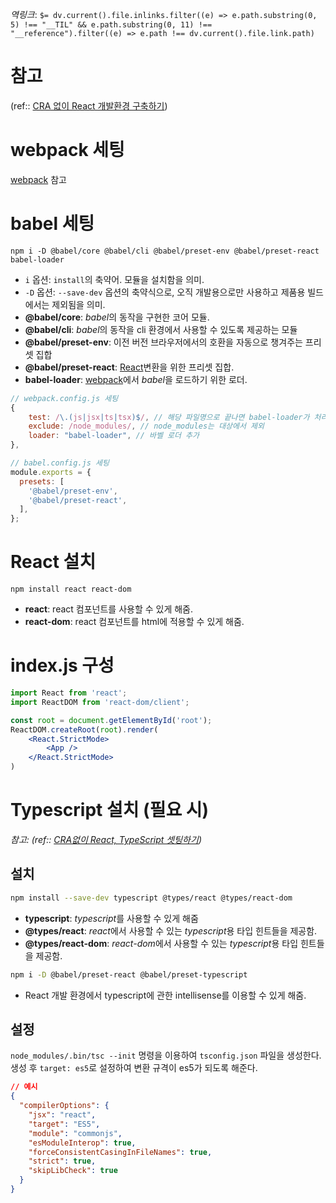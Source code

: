 *역링크*: `$= dv.current().file.inlinks.filter((e) => e.path.substring(0, 5) !== "__TIL" && e.path.substring(0, 11) !== "__reference").filter((e) => e.path !== dv.current().file.link.path)`

# 참고
(ref:: [CRA 없이 React 개발환경 구축하기](https://velog.io/@kimeunseo/CRA-%EC%97%86%EC%9D%B4-React-%EA%B0%9C%EB%B0%9C%ED%99%98%EA%B2%BD-%EA%B5%AC%EC%B6%95%ED%95%98%EA%B8%B0))

# webpack 세팅
[webpack](../../framework/nodeJS/webpack.md) 참고

# babel 세팅
```
npm i -D @babel/core @babel/cli @babel/preset-env @babel/preset-react babel-loader
```

 - `i` 옵션: `install`의 축약어. 모듈을 설치함을 의미.
 - `-D` 옵션: `--save-dev` 옵션의 축약식으로, 오직 개발용으로만 사용하고 제품용 빌드에서는 제외됨을 의미.
 - **@babel/core**: *babel*의 동작을 구현한 코어 모듈.
 - **@babel/cli**: *babel*의 동작을 cli 환경에서 사용할 수 있도록 제공하는 모듈
 - **@babel/preset-env**: 이전 버전 브라우저에서의 호환을 자동으로 챙겨주는 프리셋 집합
 - **@babel/preset-react**: [React](../../library/React.md)변환을 위한 프리셋 집합.
 - **babel-loader**: [webpack](../../framework/nodeJS/webpack.md)에서 *babel*을 로드하기 위한 로더.

```js 
// webpack.config.js 세팅
{
	test: /\.(js|jsx|ts|tsx)$/, // 해당 파일명으로 끝나면 babel-loader가 처리
	exclude: /node_modules/, // node_modules는 대상에서 제외
	loader: "babel-loader", // 바벨 로더 추가
},
```

```js
// babel.config.js 세팅
module.exports = {
  presets: [
    '@babel/preset-env',
    '@babel/preset-react',
  ],
};
```

# React 설치
`npm install react react-dom`

- **react**: react 컴포넌트를 사용할 수 있게 해줌.
- **react-dom**: react 컴포넌트를 html에 적용할 수 있게 해줌.

# index.js 구성
```jsx
import React from 'react';
import ReactDOM from 'react-dom/client';

const root = document.getElementById('root');
ReactDOM.createRoot(root).render(
	<React.StrictMode>
		<App />
	</React.StrictMode>
)
```

# Typescript 설치 (필요 시)
*참고: (ref:: [CRA없이 React, TypeScript 셋팅하기](https://chanyeong.com/blog/post/7))*

## 설치 
```bash
npm install --save-dev typescript @types/react @types/react-dom
```
- **typescript**: *typescript*를 사용할 수 있게 해줌
- **@types/react**: *react*에서 사용할 수 있는 *typescript*용 타입 힌트들을 제공함.
- **@types/react-dom**: *react-dom*에서 사용할 수 있는 *typescript*용 타입 힌트들을 제공함.

```bash
npm i -D @babel/preset-react @babel/preset-typescript
```
- React 개발 환경에서 typescript에 관한 intellisense를 이용할 수 있게 해줌.

## 설정
`node_modules/.bin/tsc --init` 명령을 이용하여 `tsconfig.json` 파일을 생성한다. 생성 후 `target: es5`로 설정하여 변환 규격이 es5가 되도록 해준다.

```json
// 예시
{
  "compilerOptions": {
    "jsx": "react",
    "target": "ES5",
    "module": "commonjs",
    "esModuleInterop": true,
    "forceConsistentCasingInFileNames": true,
    "strict": true,
    "skipLibCheck": true
  }
}
```

